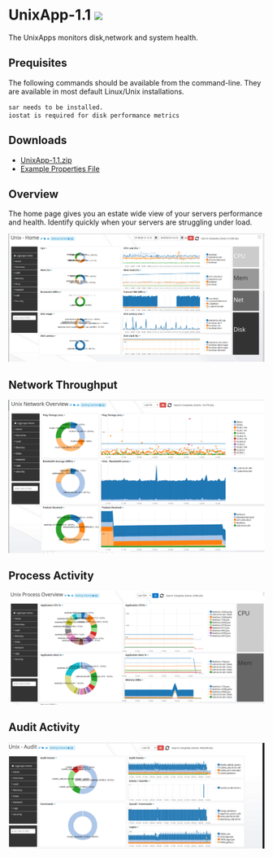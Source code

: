 UnixApp-1.1 ![](http://logscape.com/images/track.png?version=github)
===========


The UnixApps monitors disk,network and system health.

## Prequisites

The following commands should be available from the command-line. They are available in most default Linux/Unix installations. 

	sar needs to be installed.
	iostat is required for disk performance metrics 

## Downloads 

 * [UnixApp-1.1.zip](https://github.com/logscape/unixapp/raw/master/dist/UnixApp-1.1.zip)
 * [Example Properties File ](https://github.com/logscape/unixapp/raw/master/dist/UnixApp-1.1-override.properties)


## Overview

The home page gives you an estate wide view of your servers performance and health. Identify quickly when your servers are struggling under load. 

![](docs/images/unx_home_0.png) 




## Network Throughput 



![](docs/images/unx_network_0.png) 
## Process Activity  

![](docs/images/unx_process_0.png) 

## Audit Activity

![](docs/images/unx_audit.png) 
